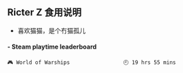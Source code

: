 ## Ricter Z 食用说明
- 喜欢猫猫，是个冇猫孤儿

<!-- steam-box start -->
#### - Steam playtime leaderboard
```text
🎮 World of Warships                 🕘 19 hrs 55 mins
```
<!-- Powered by https://github.com/YouEclipse/steam-box . -->
<!-- steam-box end -->
